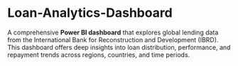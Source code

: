 # Loan-Analytics-Dashboard
A comprehensive **Power BI dashboard** that explores global lending data from the International Bank for Reconstruction and Development (IBRD). This dashboard offers deep insights into loan distribution, performance, and repayment trends across regions, countries, and time periods.
